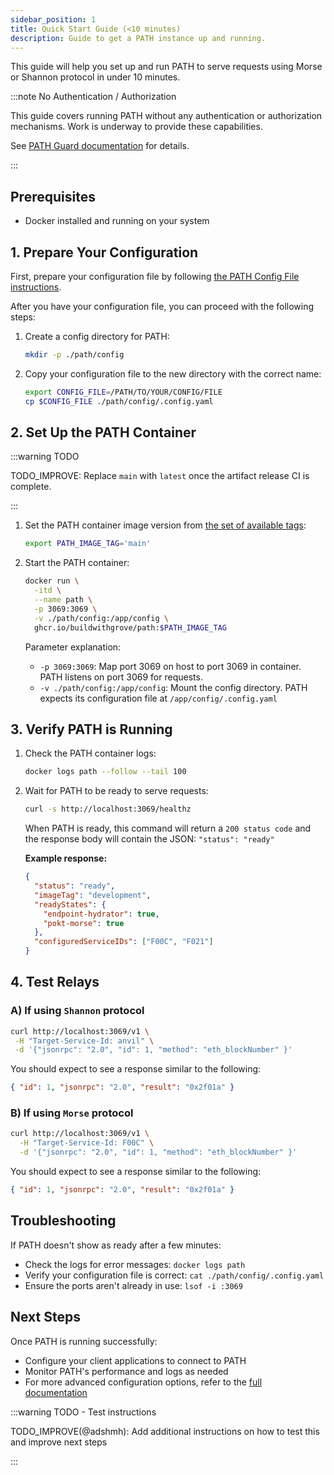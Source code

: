 ```yaml
---
sidebar_position: 1
title: Quick Start Guide (<10 minutes)
description: Guide to get a PATH instance up and running.
---
```


This guide will help you set up and run PATH to serve requests using Morse or Shannon protocol in under 10 minutes.

:::note No Authentication / Authorization

This guide covers running PATH without any authentication or authorization mechanisms. Work is underway to provide these capabilities.

See [PATH Guard documentation](https://path.grove.city/operate/helm/guard) for details.

:::

## Prerequisites

- Docker installed and running on your system

## 1. Prepare Your Configuration

First, prepare your configuration file by following [the PATH Config File instructions](https://path.grove.city/develop/path/configurations_path).

After you have your configuration file, you can proceed with the following steps:

1. Create a config directory for PATH:

   ```bash
   mkdir -p ./path/config
   ```

2. Copy your configuration file to the new directory with the correct name:

   ```bash
   export CONFIG_FILE=/PATH/TO/YOUR/CONFIG/FILE
   cp $CONFIG_FILE ./path/config/.config.yaml
   ```

## 2. Set Up the PATH Container

:::warning TODO

TODO_IMPROVE: Replace `main` with `latest` once the artifact release CI is complete.

:::

1. Set the PATH container image version from [the set of available tags](https://github.com/buildwithgrove/path/pkgs/container/path):

   ```bash
   export PATH_IMAGE_TAG='main'
   ```

2. Start the PATH container:

   ```bash
   docker run \
     -itd \
     --name path \
     -p 3069:3069 \
     -v ./path/config:/app/config \
     ghcr.io/buildwithgrove/path:$PATH_IMAGE_TAG
   ```

   Parameter explanation:

   - `-p 3069:3069`: Map port 3069 on host to port 3069 in container. PATH listens on port 3069 for requests.
   - `-v ./path/config:/app/config`: Mount the config directory. PATH expects its configuration file at `/app/config/.config.yaml`

## 3. Verify PATH is Running

1. Check the PATH container logs:

   ```bash
   docker logs path --follow --tail 100
   ```

2. Wait for PATH to be ready to serve requests:

   ```bash
   curl -s http://localhost:3069/healthz
   ```

   When PATH is ready, this command will return a `200 status code` and the response body will contain the JSON: `"status": "ready"`

   **Example response:**

   ```json
   {
     "status": "ready",
     "imageTag": "development",
     "readyStates": {
       "endpoint-hydrator": true,
       "pokt-morse": true
     },
     "configuredServiceIDs": ["F00C", "F021"]
   }
   ```

## 4. Test Relays

### A) If using `Shannon` protocol

```bash
curl http://localhost:3069/v1 \
 -H "Target-Service-Id: anvil" \
 -d '{"jsonrpc": "2.0", "id": 1, "method": "eth_blockNumber" }'
```

You should expect to see a response similar to the following:

```json
{ "id": 1, "jsonrpc": "2.0", "result": "0x2f01a" }
```

### B) If using `Morse` protocol

```bash
curl http://localhost:3069/v1 \
  -H "Target-Service-Id: F00C" \
  -d '{"jsonrpc": "2.0", "id": 1, "method": "eth_blockNumber" }'
```

You should expect to see a response similar to the following:

```json
{ "id": 1, "jsonrpc": "2.0", "result": "0x2f01a" }
```

## Troubleshooting

If PATH doesn't show as ready after a few minutes:

- Check the logs for error messages: `docker logs path`
- Verify your configuration file is correct: `cat ./path/config/.config.yaml`
- Ensure the ports aren't already in use: `lsof -i :3069`

## Next Steps

Once PATH is running successfully:

- Configure your client applications to connect to PATH
- Monitor PATH's performance and logs as needed
- For more advanced configuration options, refer to the [full documentation](https://path.grove.city/develop/path)

:::warning TODO - Test instructions

TODO_IMPROVE(@adshmh): Add additional instructions on how to test this and improve next steps

:::
